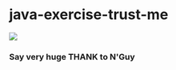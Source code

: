 # java-exercise-trust-me

![](https://giphy.com/gifs/just-his-about-koUtwnvA3TY7C)
### Say very huge THANK to N'Guy
